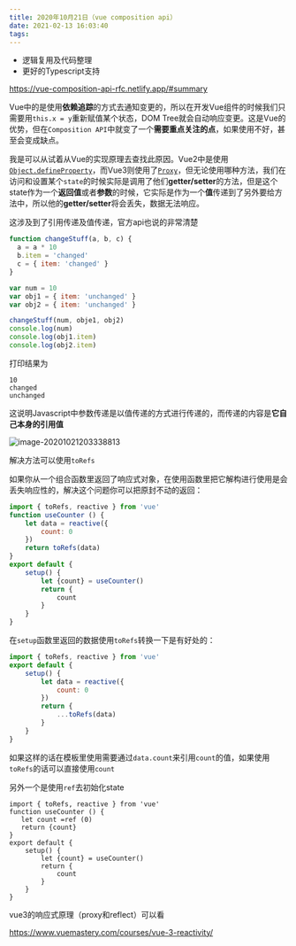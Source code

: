 ```yaml
---
title: 2020年10月21日（vue composition api）
date: 2021-02-13 16:03:40
tags:
---
```


- 逻辑复用及代码整理
- 更好的Typescript支持

https://vue-composition-api-rfc.netlify.app/#summary

Vue中的是使用**依赖追踪**的方式去通知变更的，所以在开发Vue组件的时候我们只需要用`this.x = y`重新赋值某个状态，DOM Tree就会自动响应变更。这是Vue的优势，但在`Composition API`中就变了一个**需要重点关注的点**，如果使用不好，甚至会变成缺点。

我是可以从试着从Vue的实现原理去查找此原因。Vue2中是使用[`Object.defineProperty`](https://links.jianshu.com/go?to=https%3A%2F%2Fdeveloper.mozilla.org%2Fen-US%2Fdocs%2FWeb%2FJavaScript%2FReference%2FGlobal_Objects%2FObject%2FdefineProperty)，而Vue3则使用了[`Proxy`](https://links.jianshu.com/go?to=http%3A%2F%2Fes6.ruanyifeng.com%2F%23docs%2Fproxy)，但无论使用哪种方法，我们在访问和设置某个`state`的时候实际是调用了他们**getter/setter**的方法，但是这个state作为一个**返回值**或者**参数**的时候，它实际是作为一个**值**传递到了另外要给方法中，所以他的**getter/setter**将会丢失，数据无法响应。

这涉及到了引用传递及值传递，官方api也说的非常清楚

```js
function changeStuff(a, b, c) {
  a = a * 10
  b.item = 'changed'
  c = { item: 'changed' }
}

var num = 10
var obj1 = { item: 'unchanged' }
var obj2 = { item: 'unchanged' }

changeStuff(num, obje1, obj2)
console.log(num)
console.log(obj1.item)
console.log(obj2.item)
```

打印结果为

```shell
10
changed
unchanged
```

这说明Javascript中参数传递是以值传递的方式进行传递的，而传递的内容是**它自己本身的引用值**

![image-20201021203338813](image-20201021203338813.png)

解决方法可以使用`toRefs`

如果你从一个组合函数里返回了响应式对象，在使用函数里把它解构进行使用是会丢失响应性的，解决这个问题你可以把原封不动的返回：

```js
import { toRefs, reactive } from 'vue'
function useCounter () {
    let data = reactive({
        count: 0
    })
    return toRefs(data)
}
export default {
    setup() {
        let {count} = useCounter()
        return {
            count
        }
    }
}
```

在`setup`函数里返回的数据使用`toRefs`转换一下是有好处的：

```js
import { toRefs, reactive } from 'vue'
export default {
    setup() {
        let data = reactive({
            count: 0
        })
        return {
            ...toRefs(data)
        }
    }
}
```

如果这样的话在模板里使用需要通过`data.count`来引用`count`的值，如果使用`toRefs`的话可以直接使用`count`

另外一个是使用`ref`去初始化state

```
import { toRefs, reactive } from 'vue'
function useCounter () {
   let count =ref (0)
   return {count}
}
export default {
    setup() {
        let {count} = useCounter()
        return {
            count
        }
    }
}
```

vue3的响应式原理（proxy和reflect）可以看

https://www.vuemastery.com/courses/vue-3-reactivity/

